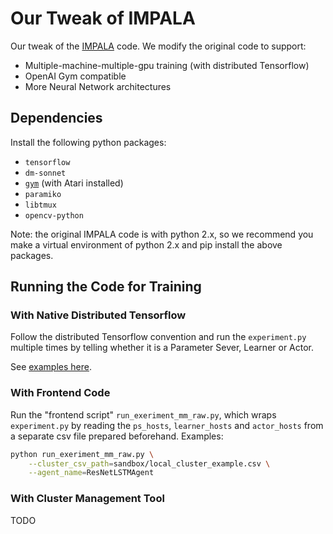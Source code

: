 # Our Tweak of IMPALA
Our tweak of the [IMPALA](https://github.com/deepmind/scalable_agent) code.
We modify the original code to support:
* Multiple-machine-multiple-gpu training (with distributed Tensorflow)
* OpenAI Gym compatible
* More Neural Network architectures 

## Dependencies
Install the following python packages:
* `tensorflow`
* `dm-sonnet`
* [`gym`](https://github.com/openai/gym#atari) (with Atari installed)
* `paramiko`
* `libtmux`
* `opencv-python`

Note: the original IMPALA code is with python 2.x,
so we recommend you make a virtual environment of python 2.x and pip install the
above packages.

## Running the Code for Training

### With Native Distributed Tensorflow
Follow the distributed Tensorflow convention and run the `experiment.py` 
multiple times by telling whether it is a Parameter Sever, Learner or Actor. 

See [examples here](sandbox/example_dtf.md).

### With Frontend Code
Run the "frontend script" `run_exeriment_mm_raw.py`,
which wraps `experiment.py` by reading the `ps_hosts`, `learner_hosts` and 
`actor_hosts` from a separate csv file prepared beforehand.
Examples:
```bash
python run_exeriment_mm_raw.py \
    --cluster_csv_path=sandbox/local_cluster_example.csv \
    --agent_name=ResNetLSTMAgent
```

### With Cluster Management Tool
TODO
